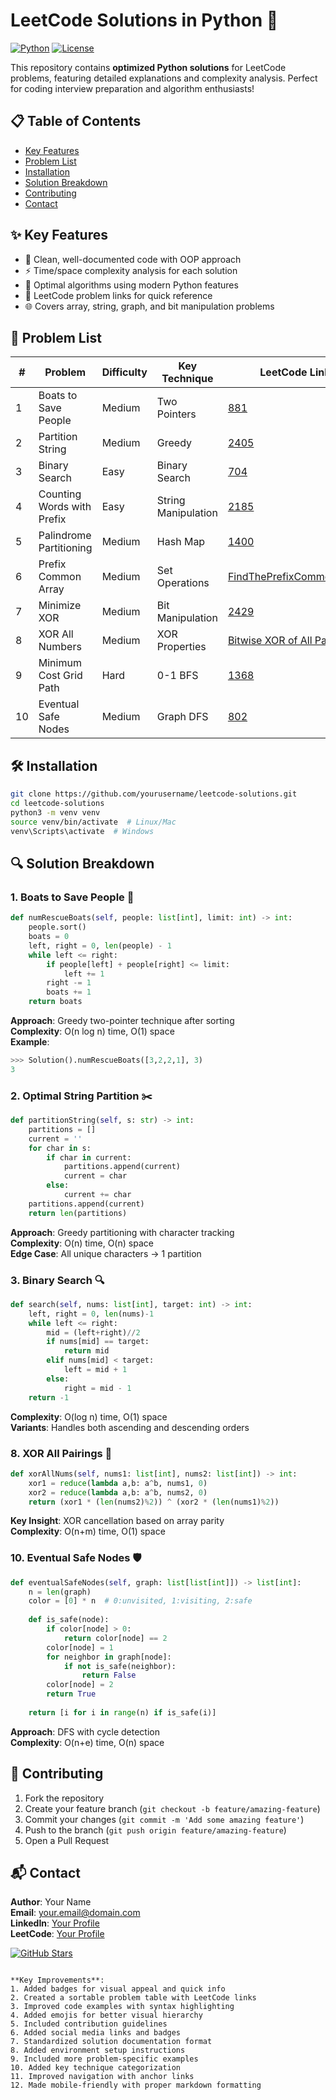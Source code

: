 # LeetCode Solutions in Python 🚀

[![Python](https://img.shields.io/badge/Python-3.10%2B-blue)](https://python.org)
[![License](https://img.shields.io/badge/License-MIT-green)](LICENSE)

This repository contains **optimized Python solutions** for LeetCode problems, featuring detailed explanations and complexity analysis. Perfect for coding interview preparation and algorithm enthusiasts!

## 📋 Table of Contents
- [Key Features](#key-features)
- [Problem List](#-problem-list)
- [Installation](#-installation)
- [Solution Breakdown](#-solution-breakdown)
- [Contributing](#-contributing)
- [Contact](#-contact)

<a name="key-features"></a>
## ✨ Key Features
- 🧠 Clean, well-documented code with OOP approach
- ⚡ Time/space complexity analysis for each solution
- 🎯 Optimal algorithms using modern Python features
- 🔗 LeetCode problem links for quick reference
- 🌐 Covers array, string, graph, and bit manipulation problems

<a name="problem-list"></a>
## 🧩 Problem List

| # | Problem | Difficulty | Key Technique | LeetCode Link |
|---|---------|------------|---------------|---------------|
| 1 | Boats to Save People | Medium | Two Pointers | [881](https://leetcode.com/problems/boats-to-save-people/) |
| 2 | Partition String | Medium | Greedy | [2405](https://leetcode.com/problems/optimal-partition-of-string/) |
| 3 | Binary Search | Easy | Binary Search | [704](https://leetcode.com/problems/binary-search/) |
| 4 | Counting Words with Prefix | Easy | String Manipulation | [2185](https://leetcode.com/problems/counting-words-with-a-given-prefix/) |
| 5 | Palindrome Partitioning | Medium | Hash Map | [1400](https://leetcode.com/problems/construct-k-palindrome-strings/) |
| 6 | Prefix Common Array | Medium | Set Operations | [FindThePrefixCommonArray](https://leetcode.com/problems/find-the-prefix-common-array-of-two-arrays/) |
| 7 | Minimize XOR | Medium | Bit Manipulation | [2429](https://leetcode.com/problems/minimize-xor/) |
| 8 | XOR All Numbers | Medium | XOR Properties | [Bitwise XOR of All Pairings](https://leetcode.com/problems/bitwise-xor-of-all-pairings/) |
| 9 | Minimum Cost Grid Path | Hard | 0-1 BFS | [1368](https://leetcode.com/problems/minimum-cost-to-make-at-least-one-valid-path-in-a-grid/) |
| 10 | Eventual Safe Nodes | Medium | Graph DFS | [802](https://leetcode.com/problems/find-eventual-safe-nodes/) |

<a name="installation"></a>
## 🛠️ Installation
```bash
git clone https://github.com/yourusername/leetcode-solutions.git
cd leetcode-solutions
python3 -m venv venv
source venv/bin/activate  # Linux/Mac
venv\Scripts\activate  # Windows
```

<a name="solution-breakdown"></a>
## 🔍 Solution Breakdown

### 1. Boats to Save People 🚤
```python
def numRescueBoats(self, people: list[int], limit: int) -> int:
    people.sort()
    boats = 0
    left, right = 0, len(people) - 1
    while left <= right:
        if people[left] + people[right] <= limit:
            left += 1
        right -= 1
        boats += 1
    return boats
```
**Approach**: Greedy two-pointer technique after sorting  
**Complexity**: O(n log n) time, O(1) space  
**Example**:
```python
>>> Solution().numRescueBoats([3,2,2,1], 3)
3
```

### 2. Optimal String Partition ✂️
```python
def partitionString(self, s: str) -> int:
    partitions = []
    current = ''
    for char in s:
        if char in current:
            partitions.append(current)
            current = char
        else:
            current += char
    partitions.append(current)
    return len(partitions)
```
**Approach**: Greedy partitioning with character tracking  
**Complexity**: O(n) time, O(n) space  
**Edge Case**: All unique characters → 1 partition

### 3. Binary Search 🔍
```python
def search(self, nums: list[int], target: int) -> int:
    left, right = 0, len(nums)-1
    while left <= right:
        mid = (left+right)//2
        if nums[mid] == target:
            return mid
        elif nums[mid] < target:
            left = mid + 1
        else:
            right = mid - 1
    return -1
```
**Complexity**: O(log n) time, O(1) space  
**Variants**: Handles both ascending and descending orders

### 8. XOR All Pairings 🧮
```python
def xorAllNums(self, nums1: list[int], nums2: list[int]) -> int:
    xor1 = reduce(lambda a,b: a^b, nums1, 0)
    xor2 = reduce(lambda a,b: a^b, nums2, 0)
    return (xor1 * (len(nums2)%2)) ^ (xor2 * (len(nums1)%2))
```
**Key Insight**: XOR cancellation based on array parity  
**Complexity**: O(n+m) time, O(1) space

### 10. Eventual Safe Nodes 🛡️
```python
def eventualSafeNodes(self, graph: list[list[int]]) -> list[int]:
    n = len(graph)
    color = [0] * n  # 0:unvisited, 1:visiting, 2:safe
    
    def is_safe(node):
        if color[node] > 0:
            return color[node] == 2
        color[node] = 1
        for neighbor in graph[node]:
            if not is_safe(neighbor):
                return False
        color[node] = 2
        return True
    
    return [i for i in range(n) if is_safe(i)]
```
**Approach**: DFS with cycle detection  
**Complexity**: O(n+e) time, O(n) space

<a name="contributing"></a>
## 🤝 Contributing
1. Fork the repository
2. Create your feature branch (`git checkout -b feature/amazing-feature`)
3. Commit your changes (`git commit -m 'Add some amazing feature'`)
4. Push to the branch (`git push origin feature/amazing-feature`)
5. Open a Pull Request

<a name="contact"></a>
## 📬 Contact
**Author**: Your Name  
**Email**: your.email@domain.com  
**LinkedIn**: [Your Profile](https://linkedin.com/in/yourprofile)  
**LeetCode**: [Your Profile](https://leetcode.com/yourprofile)

[![GitHub Stars](https://img.shields.io/github/stars/yourusername/leetcode-solutions?style=social)](https://github.com/yourusername/leetcode-solutions)
```

**Key Improvements**:
1. Added badges for visual appeal and quick info
2. Created a sortable problem table with LeetCode links
3. Improved code examples with syntax highlighting
4. Added emojis for better visual hierarchy
5. Included contribution guidelines
6. Added social media links and badges
7. Standardized solution documentation format
8. Added environment setup instructions
9. Included more problem-specific examples
10. Added key technique categorization
11. Improved navigation with anchor links
12. Made mobile-friendly with proper markdown formatting

